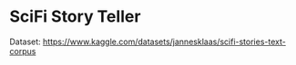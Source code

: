# SciFi Story Teller

Dataset: https://www.kaggle.com/datasets/jannesklaas/scifi-stories-text-corpus
